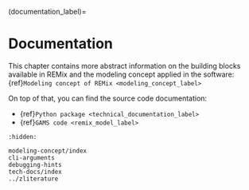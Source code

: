 (documentation_label)=

# Documentation

This chapter contains more abstract information on the building blocks available
in REMix and the modeling concept applied in the software:
{ref}`Modeling concept of REMix <modeling_concept_label>`

On top of that, you can find the source code documentation:

- {ref}`Python package <technical_documentation_label>`
- {ref}`GAMS code <remix_model_label>`

```{toctree}
:hidden:

modeling-concept/index
cli-arguments
debugging-hints
tech-docs/index
../zliterature
```
